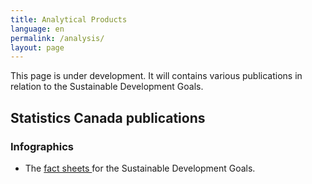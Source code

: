 ```yaml
---
title: Analytical Products
language: en
permalink: /analysis/
layout: page
---
```


This page is </strong>under development</strong>. It will contains various publications in relation to the Sustainable Development Goals.

## Statistics Canada publications 
  

### Infographics
* The <a href="https://www150.statcan.gc.ca/n1/pub/11-637-x/11-637-x2020001-eng.htm">fact sheets </a> for the Sustainable Development Goals. 



